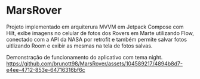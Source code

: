 # MarsRover
Projeto implementado em arquiterura MVVM em Jetpack Compose com Hilt, exibe imagens no celular de fotos dos Rovers em Marte utilizando Flow, conectado com a API da NASA por retrofit e também permite salvar fotos uitlizando Room e exibir as mesmas na tela de fotos salvas.


Demonstração de funcionamento do aplicativo com tema night.
https://github.com/brunott98/MarsRover/assets/104589217/4894b8d7-e4ee-4712-853e-64716316bf6c
